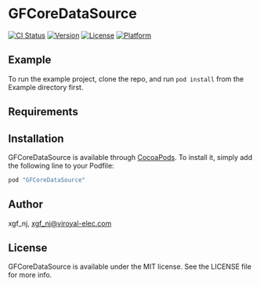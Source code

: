 # GFCoreDataSource

[![CI Status](http://img.shields.io/travis/xgf_nj/GFCoreDataSource.svg?style=flat)](https://travis-ci.org/xgf_nj/GFCoreDataSource)
[![Version](https://img.shields.io/cocoapods/v/GFCoreDataSource.svg?style=flat)](http://cocoapods.org/pods/GFCoreDataSource)
[![License](https://img.shields.io/cocoapods/l/GFCoreDataSource.svg?style=flat)](http://cocoapods.org/pods/GFCoreDataSource)
[![Platform](https://img.shields.io/cocoapods/p/GFCoreDataSource.svg?style=flat)](http://cocoapods.org/pods/GFCoreDataSource)

## Example

To run the example project, clone the repo, and run `pod install` from the Example directory first.

## Requirements

## Installation

GFCoreDataSource is available through [CocoaPods](http://cocoapods.org). To install
it, simply add the following line to your Podfile:

```ruby
pod "GFCoreDataSource"
```

## Author

xgf_nj, xgf_nj@viroyal-elec.com

## License

GFCoreDataSource is available under the MIT license. See the LICENSE file for more info.
